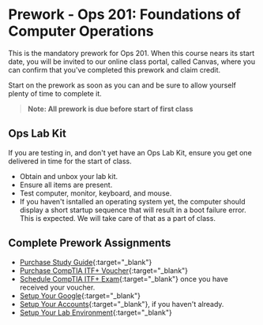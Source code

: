# Prework - Ops 201: Foundations of Computer Operations

This is the mandatory prework for Ops 201. When this course nears its start date, you will be invited to our online class portal, called Canvas, where you can confirm that you've completed this prework and claim credit.

Start on the prework as soon as you can and be sure to allow yourself plenty of time to complete it.

> **Note: All prework is due before start of first class**

## Ops Lab Kit

If you are testing in, and don't yet have an Ops Lab Kit, ensure you get one delivered in time for the start of class.

- Obtain and unbox your lab kit.
- Ensure all items are present.
- Test computer, monitor, keyboard, and mouse.
- If you haven't isntalled an operating system yet, the computer should display a short startup sequence that will result in a boot failure error. This is expected. We will take care of that as a part of class.

## Complete Prework Assignments

- [Purchase Study Guide](https://codefellows.github.io/ops-201-guide/curriculum/prework/acquire-ITF-study-guide){:target="_blank"}
- [Purchase CompTIA ITF+ Voucher](https://codefellows.github.io/ops-201-guide/curriculum/prework/purchase-ITF-voucher){:target="_blank"}
- [Schedule CompTIA ITF+ Exam](https://codefellows.github.io/ops-201-guide/curriculum/prework/schedule-ITF-certification){:target="_blank"} once you have received your voucher.
- [Setup Your Google](https://codefellows.github.io/ops-301-guide/curriculum/prework/setup-your-google){:target="_blank"}
- [Setup Your Accounts](https://codefellows.github.io/ops-201-guide/curriculum/prework/setup-your-accounts){:target="_blank"}, if you haven't already.
- [Setup Your Lab Environment](https://codefellows.github.io/ops-201-guide/curriculum/prework/setup-your-lab-environment){:target="_blank"}
